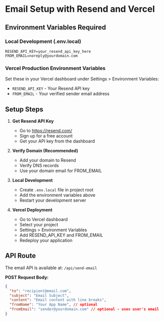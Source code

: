# Email Setup with Resend and Vercel

## Environment Variables Required

### Local Development (.env.local)
```
RESEND_API_KEY=your_resend_api_key_here
FROM_EMAIL=noreply@yourdomain.com
```

### Vercel Production Environment Variables
Set these in your Vercel dashboard under Settings > Environment Variables:
- `RESEND_API_KEY` - Your Resend API key
- `FROM_EMAIL` - Your verified sender email address

## Setup Steps

1. **Get Resend API Key**
   - Go to https://resend.com/
   - Sign up for a free account
   - Get your API key from the dashboard

2. **Verify Domain (Recommended)**
   - Add your domain to Resend
   - Verify DNS records
   - Use your domain email for FROM_EMAIL

3. **Local Development**
   - Create `.env.local` file in project root
   - Add the environment variables above
   - Restart your development server

4. **Vercel Deployment**
   - Go to Vercel dashboard
   - Select your project
   - Settings > Environment Variables
   - Add RESEND_API_KEY and FROM_EMAIL
   - Redeploy your application

## API Route
The email API is available at: `/api/send-email`

**POST Request Body:**
```json
{
  "to": "recipient@email.com",
  "subject": "Email Subject",
  "content": "Email content with line breaks",
  "fromName": "Your App Name", // optional
  "fromEmail": "sender@yourdomain.com" // optional - uses user's email from profile
}
``` 